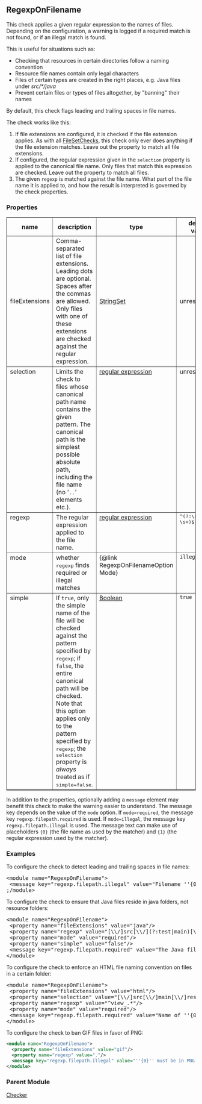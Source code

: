 ## RegexpOnFilename

This check applies a given regular expression to the names of files.
Depending on the configuration, a warning is logged if a required match is not found, or if an illegal match is found.

This is useful for situations such as:

  - Checking that resources in certain directories follow a naming convention
  - Resource file names contain only legal characters
  - Files of certain types are created in the right places, e.g. Java files under *src/&#42;/java*
  - Prevent certain files or types of files altogether, by "banning" their names

By default, this check flags leading and trailing spaces in file names.

The check works like this:

  1. If file extensions are configured, it is checked if the file extension applies.
     As with all [FileSetChecks](http://checkstyle.sourceforge.net/writingchecks.html#Writing_FileSetChecks),
     this check only ever does anything if the file extension matches. Leave out the property to match all file
     extensions.
  2. If configured, the regular expression given in the `selection` property is
     applied to the canonical file name. Only files that match this expression
     are checked. Leave out the property to match all files.
  3. The given `regexp` is matched against the file name. What part of the file
     name it is applied to, and how the result is interpreted is governed by the check
     properties.

### Properties

<table border="1">
<tr>
    <th>name</th><th>description</th><th>type</th><th>default value</th>
</tr>
<tr>
<td>fileExtensions</td>
<td>Comma-separated list of file extensions. Leading dots are optional.
    Spaces after the commas are allowed. Only files with one of these
    extensions are checked against the regular expression.</td>
<td><a href="http://addons.sourceforge.net/property_types.html#stringSet">StringSet</a></td>
<td>unrestricted</td>
</tr>
<tr valign="top">
<td>selection</td>
<td>Limits the check to files whose canonical path name contains the given
    pattern. The canonical path is the simplest possible absolute path,
    including the file name (no '<tt>..</tt>' elements etc.).</td>
<td><a href="http://addons.sourceforge.net/property_types.html#regexp">regular
    expression</a></td>
<td>unrestricted</td>
</tr>
<tr valign="top">
<td>regexp</td>
<td>The regular expression applied to the file name.</td>
<td><a href="http://addons.sourceforge.net/property_types.html#regexp">regular
    expression</a></td>
<td><tt>^(?:\s+.*|.*?\s+)$</tt></td>
</tr>
<tr valign="top">
<td>mode</td>
<td>whether <tt>regexp</tt> finds required or illegal matches</td>
<td>{@link RegexpOnFilenameOption Mode}</td>
<td><code>illegal</code></td>
</tr>
<tr valign="top">
<td>simple</td>
<td>If <code>true</code>, only the simple name of the file will be checked
    against the pattern specified by <tt>regexp</tt>;
    if <code>false</code>, the entire canonical path will be checked.<br/>
    Note that this option applies only to the pattern specified by
<tt>regexp</tt>; the <tt>selection</tt> property is <i>always</i> treated
    as if <tt>simple=false</tt>.</td>
<td><a href="http://addons.sourceforge.net/property_types.html#boolean">Boolean</a></td>
<td><code>true</code></td>
</tr>
</table>

In addition to the properties, optionally adding a `message` element may benefit this check to make the warning easier
to understand. The message key depends on the value of the `mode` option. If `mode=required`, the message key
`regexp.filepath.required` is used. If `mode=illegal`, the message key `regexp.filepath.illegal` is used. The message
text can make use of placeholders `{0}` (the file name as used by the matcher) and `{1}` (the regular expression used
by the matcher).


### Examples

<script src="https://google-code-prettify.googlecode.com/svn/loader/run_prettify.js?lang=xml"></script>

To configure the check to detect leading and trailing spaces in file names:

<pre class="prettyprint">&lt;module name=&quot;RegexpOnFilename&quot;&gt;
 &lt;message key=&quot;regexp.filepath.illegal&quot; value=&quot;Filename ''{0}'' contains leading or trailing spaces.&quot;/&gt;
;/module&gt;</pre>

To configure the check to ensure that Java files reside in java folders, not resource folders:

<pre class="prettyprint">&lt;module name=&quot;RegexpOnFilename&quot;&gt;
 &lt;property name=&quot;fileExtensions&quot; value=&quot;java&quot;/&gt;
 &lt;property name=&quot;regexp&quot; value=&quot;[\\/]src[\\/](?:test|main)[\\/]java[\\/]&quot;/&gt;
 &lt;property name=&quot;mode&quot; value=&quot;required&quot;/&gt;
 &lt;property name=&quot;simple&quot; value=&quot;false&quot;/&gt;
 &lt;message key=&quot;regexp.filepath.required&quot; value=&quot;The Java file ''{0}'' must reside in a Java source folder.&quot;/&gt;
&lt;/module&gt;</pre>

To configure the check to enforce an HTML file naming convention on files in a certain folder:

<pre class="prettyprint">&lt;module name=&quot;RegexpOnFilename&quot;&gt;
 &lt;property name=&quot;fileExtensions&quot; value=&quot;html&quot;/&gt;
 &lt;property name=&quot;selection&quot; value=&quot;[\\/]src[\\/]main[\\/]resources[\\/]html[\\/]views[\\/]&quot;/&gt;
 &lt;property name=&quot;regexp&quot; value=&quot;^view_.*&quot;/&gt;
 &lt;property name=&quot;mode&quot; value=&quot;required&quot;/&gt;
 &lt;message key=&quot;regexp.filepath.required&quot; value=&quot;Name of ''{0}'' must start with ''view_''.&quot;/&gt;
&lt;/module&gt;</pre>

To configure the check to ban GIF files in favor of PNG:

```xml
<module name="RegexpOnFilename">
  <property name="fileExtensions" value="gif"/>
  <property name="regexp" value="."/>
  <message key="regexp.filepath.illegal" value="''{0}'' must be in PNG format, not GIF."/>
</module>
```

### Parent Module

[Checker](http://checkstyle.sourceforge.net/config.html#Checker)
